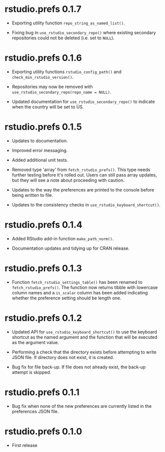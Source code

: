 # rstudio.prefs 0.1.7

* Exporting utility function `repo_string_as_named_list()`.

* Fixing bug in `use_rstudio_secondary_repo()` where existing secondary repositories could not be deleted (i.e. set to `NULL`).

# rstudio.prefs 0.1.6

* Exporting utility functions `rstudio_config_path()` and `check_min_rstudio_version()`.

* Repositories may now be removed with `use_rstudio_secondary_repo(repo_name = NULL)`.

* Updated documentation for `use_rstudio_secondary_repo()` to indicate when the country will be set to US.

# rstudio.prefs 0.1.5

* Updates to documentation.

* Improved error messaging.

* Added additional unit tests.

* Removed type 'array' from `fetch_rstudio_prefs()`. This type needs further testing before it's rolled out. Users can still pass array updates, but they will see a note about proceeding with caution.

* Updates to the way the preferences are printed to the console before being written to file.

* Updates to the consistency checks in `use_rstudio_keyboard_shortcut()`.

# rstudio.prefs 0.1.4

* Added RStudio add-in function `make_path_norm()`.

* Documentation updates and tidying up for CRAN release.

# rstudio.prefs 0.1.3

* Function `fetch_rstudio_settings_table()` has been renamed to `fetch_rstudio_prefs()`. The function now returns tibble with lowercase column names and a `is_scalar` column has been added indicating whether the preference setting should be length one.

# rstudio.prefs 0.1.2

* Updated API for `use_rstudio_keyboard_shortcut()` to use the keyboard shortcut as the named argument and the function that will be executed as the argument value.

* Performing a check that the directory exists before attempting to write JSON file. If directory does not exist, it is created.

* Bug fix for file back-up. If file does not already exist, the back-up attempt is skipped.

# rstudio.prefs 0.1.1

* Bug fix when none of the new preferences are currently listed in the preferences JSON file.

# rstudio.prefs 0.1.0

* First release
